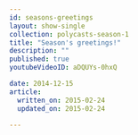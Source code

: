 ```yaml
---
id: seasons-greetings
layout: show-single
collection: polycasts-season-1
title: "Season's greetings!"
description: ""
published: true
youtubeVideoID: aDQUYs-0hxQ

date: 2014-12-15
article:
  written_on: 2015-02-24
  updated_on: 2015-02-24

---
```

